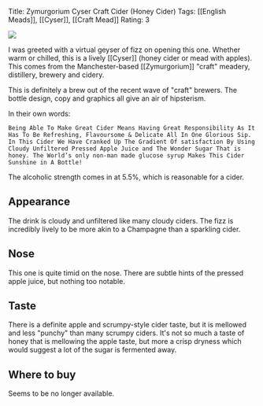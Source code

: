 Title: Zymurgorium Cyser Craft Cider (Honey Cider)
Tags: [[English Meads]], [[Cyser]], [[Craft Mead]]
Rating: 3

![](https://zymurgorium.com/wp-content/uploads/2016/02/Picture8-min.png)

I was greeted with a virtual geyser of fizz on opening this one. Whether warm or chilled, this is a lively [[Cyser]] (honey cider or mead with apples). This comes from the Manchester-based [[Zymurgorium]] "craft" meadery, distillery, brewery and cidery.

This is definitely a brew out of the recent wave of "craft" brewers. The bottle design, copy and graphics all give an air of hipsterism.

In their own words:

    Being Able To Make Great Cider Means Having Great Responsibility As It Has To Be Refreshing, Flavoursome & Delicate All In One Glorious Sip. In This Cider We Have Cranked Up The Gradient Of satisfaction By Using Cloudy Unfiltered Pressed Apple Juice and The Wonder Sugar That is honey. The World’s only non-man made glucose syrup Makes This Cider Sunshine in A Bottle!

The alcoholic strength comes in at 5.5%, which is reasonable for a cider.

## Appearance

The drink is cloudy and unfiltered like many cloudy ciders. The fizz is incredibly lively to be more akin to a Champagne than a sparkling cider.

## Nose

This one is quite timid on the nose. There are subtle hints of the pressed apple juice, but nothing too notable.

## Taste

There is a definite apple and scrumpy-style cider taste, but it is mellowed and less "punchy" than many scrumpy ciders. It's not so much a taste of honey that is mellowing the apple taste, but more a crisp dryness which would suggest a lot of the sugar is fermented away.

## Where to buy

Seems to be no longer available.
